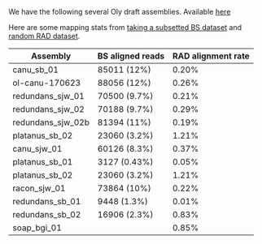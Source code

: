 
We have the following several Oly draft assemblies. 
Available [here](http://owl.fish.washington.edu/halfshell/bu-alanine-wd/17-11-03/genomes/)

Here are some mapping stats from [taking a subsetted BS dataset](https://github.com/sr320/nb-2017/blob/master/O_lurida/15-BSmapping-assemblies.ipynb) and [random RAD dataset](https://github.com/sr320/nb-2017/blob/master/O_lurida/16-Mapping-assemblies.ipynb).

Assembly |  BS aligned reads |  RAD alignment rate
------------- | ------------------------ | ---------------------------
canu_sb_01 | 85011 (12%)  | 0.20%
ol-canu-170623 | 88056 (12%) | 0.26%
redundans_sjw_01 | 70500 (9.7%) | 0.21%
redundans_sjw_02 | 70188 (9.7%) | 0.29%
redundans_sjw_02b | 81394 (11%) | 0.19%
platanus_sb_02 | 23060 (3.2%) | 1.21%
canu_sjw_01 | 60126 (8.3%) | 0.37%
platanus_sb_01 | 3127 (0.43%) | 0.05%
platanus_sb_02 | 23060 (3.2%) | 1.21%
racon_sjw_01 | 73864 (10%) | 0.22%
redundans_sb_01 | 9448 (1.3%) | 0.01%
redundans_sb_02 | 16906 (2.3%) | 0.83%
soap_bgi_01 |   |  0.85%
